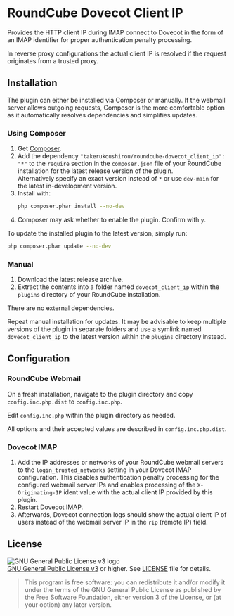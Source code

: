 # RoundCube Dovecot Client IP
Provides the HTTP client IP during IMAP connect to Dovecot in the form of an IMAP identifier for proper authentication penalty processing.

In reverse proxy configurations the actual client IP is resolved if the request originates from a trusted proxy.


## Installation
The plugin can either be installed via Composer or manually.
If the webmail server allows outgoing requests, Composer is the more comfortable option as it automatically resolves dependencies and simplifies updates.

### Using Composer
1. Get [Composer][getcomposer].
1. Add the dependency `"takerukoushirou/roundcube-dovecot_client_ip": "*"` to the `require` section in the `composer.json` file of your RoundCube installation for the latest release version of the plugin. \
   Alternatively specify an exact version instead of `*` or use `dev-main` for the latest in-development version.
1. Install with:
   ```sh
   php composer.phar install --no-dev
   ```
1. Composer may ask whether to enable the plugin. Confirm with `y`.

To update the installed plugin to the latest version, simply run:
```sh
php composer.phar update --no-dev
```

### Manual
1. Download the latest release archive.
1. Extract the contents into a folder named `dovecot_client_ip` within the `plugins` directory of your RoundCube installation.

There are no external dependencies.

Repeat manual installation for updates.
It may be advisable to keep multiple versions of the plugin in separate folders and use a symlink named `dovecot_client_ip` to the latest version within the `plugins` directory instead.


## Configuration

### RoundCube Webmail
On a fresh installation, navigate to the plugin directory and copy `config.inc.php.dist` to `config.inc.php`.

Edit `config.inc.php` within the plugin directory as needed.

All options and their accepted values are described in `config.inc.php.dist`.

### Dovecot IMAP
1. Add the IP addresses or networks of your RoundCube webmail servers to the `login_trusted_networks` setting in your Dovecot IMAP configuration.
   This disables authentication penalty processing for the configured webmail server IPs and enables processing of the `X-Originating-IP` ident value with the actual client IP provided by this plugin.
1. Restart Dovecot IMAP.
1. Afterwards, Dovecot connection logs should show the actual client IP of users instead of the webmail server IP in the `rip` (remote IP) field.


## License
![GNU General Public License v3 logo][gpl-license-logo] \
[GNU General Public License v3][gpl-license] or higher.
See [LICENSE](LICENSE) file for details.
> 
> This program is free software: you can redistribute it and/or modify
> it under the terms of the GNU General Public License as published by
> the Free Software Foundation, either version 3 of the License, or
> (at your option) any later version.


[getcomposer]: https://getcomposer.org/download/
[gpl-license]: https://www.gnu.org/licenses/gpl-3.0.en.html
[gpl-license-logo]: https://www.gnu.org/graphics/gplv3-88x31.png